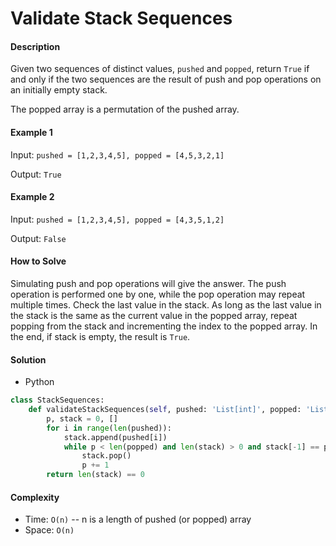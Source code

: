 # Validate Stack Sequences

#### Description

Given two sequences of distinct values, `pushed` and `popped`, return `True` if and only if the two sequences are the result of push and pop operations on an initially empty stack.

The popped array is a permutation of the pushed array.

#### Example 1

Input: `pushed = [1,2,3,4,5], popped = [4,5,3,2,1]`

Output: `True`

#### Example 2

Input: `pushed = [1,2,3,4,5], popped = [4,3,5,1,2]`

Output: `False`

#### How to Solve

Simulating push and pop operations will give the answer. The push operation is performed one by one, while the pop operation may repeat multiple times. Check the last value in the stack. As long as the last value in the stack is the same as the current value in the popped array, repeat popping from the stack and incrementing the index to the popped array. In the end, if stack is empty, the result is `True`.

#### Solution
- Python

```python
class StackSequences:
    def validateStackSequences(self, pushed: 'List[int]', popped: 'List[int]') -> bool:
        p, stack = 0, []
        for i in range(len(pushed)):
            stack.append(pushed[i])
            while p < len(popped) and len(stack) > 0 and stack[-1] == popped[p]:
                stack.pop()
                p += 1
        return len(stack) == 0
```

#### Complexity
- Time: `O(n)` -- n is a length of pushed (or popped) array
- Space: `O(n)`
